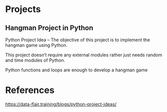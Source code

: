 # Projects

## Hangman Project in Python
Python Project Idea – The objective of this project is to implement the hangman game using Python.

This project doesn’t require any external modules rather just needs random and time modules of Python.

Python functions and loops are enough to develop a hangman game

# References
https://data-flair.training/blogs/python-project-ideas/
